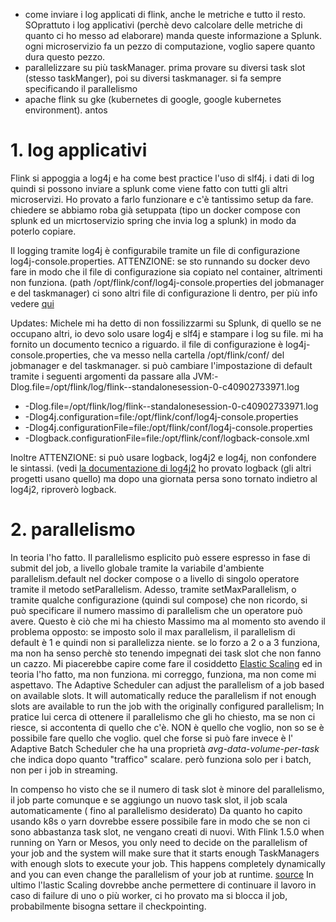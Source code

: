 - come inviare i log applicati di flink, anche le metriche e tutto il resto. SOprattuto i log applicativi (perchè devo calcolare delle metriche di quanto ci ho messo ad elaborare)
manda queste informazione a Splunk. ogni microservizio fa un pezzo di computazione, voglio sapere quanto dura questo pezzo.
- parallelizzare su più taskManager. prima provare su diversi task slot (stesso taskManger), poi su diversi taskmanager.
si fa sempre specificando il parallelismo
- apache flink su gke (kubernetes di google, google kubernetes environment). antos

# 1. log applicativi
Flink si appoggia a log4j e ha come best practice l'uso di slf4j. i dati di log quindi si possono inviare a splunk come viene fatto con tutti gli altri microservizi.
Ho provato a farlo funzionare e c'è tantissimo setup da fare. chiedere se abbiamo roba già setuppata (tipo un docker compose con splunk ed un micrtoservizio spring che invia log a splunk) in modo da poterlo copiare.

Il logging tramite log4j è configurabile tramite un file di configurazione log4j-console.properties. ATTENZIONE: se sto runnando su docker devo fare in modo che il file di configurazione sia copiato nel container, altrimenti non funziona.
(path /opt/flink/conf/log4j-console.properties del jobmanager e del taskmanager)
ci sono altri file di configurazione li dentro, per più info vedere [qui](https://nightlies.apache.org/flink/flink-docs-release-1.18/docs/deployment/advanced/logging/#configuring-log4j-2)

Updates: Michele mi ha detto di non fossilizzarmi su Splunk, di quello se ne occupano altri, io devo solo usare log4j e slf4j e stampare i log su file. mi ha fornito un documento tecnico a riguardo.
il file di configurazione è log4j-console.properties, che va messo nella cartella /opt/flink/conf/ del jobmanager e del taskmanager. si può cambiare l'impostazione di default tramite i seguenti argomenti da passare alla JVM:-Dlog.file=/opt/flink/log/flink--standalonesession-0-c40902733971.log
- -Dlog.file=/opt/flink/log/flink--standalonesession-0-c40902733971.log
- -Dlog4j.configuration=file:/opt/flink/conf/log4j-console.properties
- -Dlog4j.configurationFile=file:/opt/flink/conf/log4j-console.properties
- -Dlogback.configurationFile=file:/opt/flink/conf/logback-console.xml

Inoltre ATTENZIONE: si può usare logback, log4j2 e log4j, non confondere le sintassi.
(vedi [la documentazione di log4j2](https://logging.apache.org/log4j/2.x/manual/configuration.html)
ho provato logback (gli altri progetti usano quello) ma dopo una giornata persa sono tornato indietro al log4j2, riproverò logback.
# 2. parallelismo
In teoria l'ho fatto.
Il parallelismo esplicito può essere espresso in fase di submit del job, a livello globale tramite la variabile d'ambiente parallelism.default nel docker compose o a livello di singolo operatore tramite il metodo setParallelism.
Adesso, tramite setMaxParallelism, o tramite qualche configurazione (quindi sul compose) che non ricordo, si può specificare il numero massimo di parallelism che un operatore può avere.
Questo è ciò che mi ha chiesto Massimo ma al momento sto avendo il problema opposto: se imposto solo il max parallelism, il parallelism di default è 1 e quindi non si parallelizza niente.
se lo forzo a 2 o a 3 funziona, ma non ha senso perchè sto tenendo impegnati dei task slot che non fanno un cazzo.
Mi piacerebbe capire come fare il cosiddetto [Elastic Scaling](https://nightlies.apache.org/flink/flink-docs-release-1.18/docs/deployment/elastic_scaling/#adaptive-scheduler) ed in teoria l'ho fatto, ma non funziona.
mi correggo, funziona, ma non come mi aspettavo.
The Adaptive Scheduler can adjust the parallelism of a job based on available slots. It will automatically reduce the parallelism if not enough slots are available to run the job with the originally configured parallelism;
In pratice lui cerca di ottenere il parallelismo che gli ho chiesto, ma se non ci riesce, si accontenta di quello che c'è. NON è quello che voglio, non so se è possibile fare quello che voglio.
quel che forse si può fare invece è l' Adaptive Batch Scheduler che ha una proprietà _avg-data-volume-per-task_ che indica dopo quanto "traffico" scalare. però funziona solo per i batch, non per i job in streaming.


In compenso ho visto che se il numero di task slot è minore del parallelismo, il job parte comunque e se aggiungo un nuovo task slot, il job scala automaticamente ( fino al parallelismo desiderato)
Da quanto ho capito usando k8s o yarn dovrebbe essere possibile fare in modo che se non ci sono abbastanza task slot, ne vengano creati di nuovi.
With Flink 1.5.0 when running on Yarn or Mesos, you only need to decide on the parallelism of your job and the system will make sure that it starts enough TaskManagers with enough slots to execute your job. This happens completely dynamically and you can even change the parallelism of your job at runtime.
[source](https://stackoverflow.com/questions/50719147/apache-flink-guideliness-for-setting-parallelism)
In ultimo l'lastic Scaling dovrebbe anche permettere di continuare il lavoro in caso di failure di uno o più worker, ci ho provato ma si blocca il job, probabilmente bisogna settare il checkpointing.